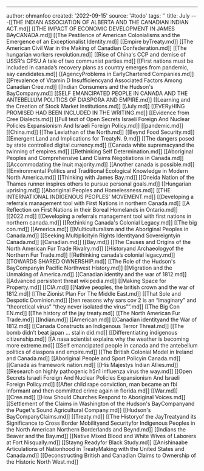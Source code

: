 ---
author: ohmanfoo
created: '2022-09-15'
source: '#todo'
tags: ''
title: July
---[[THE INDIAN ASSOCIATION OF ALBERTA AND THE CANADIAN INDIAN ACT.md]]
[[THE IMPACT OF ECONOMIC DEVELOPMENT IN JAMES BAyCANADA.md]]
[[The Pestilence of American Colonialisms and the Emergence of an Exceptionalist Identity.md]]
[[Empire byTreaty.md]]
[[The American Civil War in the Making of Canadian Confederation.md]]
[[The hungarian workers revolution.md]]
[[Rise of China's CCP and demise of USSR's CPSU A tale of two communist parties.md]]
[[First nations must be included in canada’s recovery plans as country emerges from pandemic, say candidates.md]]
[[AgencyProblems in EarlyChartered Companies.md]]
[[Prevalence of Vitamin D Insufficiencyand Associated Factors Among Canadian Cree.md]]
[[Indian Consumers and the Hudson's BayCompany.md]]
[[SELF EMANCIPATED PEOPLE IN CANADA AND THE ANTEBELLUM POLITICS OF DIASPORA AND EMPIRE.md]]
[[Learning and the Creation of Stock Market Institutions.md]]
[[July.md]]
[[EVERyHING PROMISED HAD BEEN INCLUDED IN THE WRITING.md]]
[[Evidence from Cree Dialects.md]]
[[Full text of Open Secrets Israeli Foreign And Nuclear Policies Expansionism And Israeli Foreign Policy.md]]
[[pandemic.md]]
[[China.md]]
[[The Leviathan of the North.md]]
[[Beynd Food Security.md]]
[[Emergent Land and Implications for TreatyN. 9.md]]
[[The dangers posed by state controlled digital currency.md]]
[[Canada white supremacyand the twinning of empires.md]]
[[Rethinking Self Determination.md]]
[[Aboriginal Peoples and Comprehensive Land Claims Negotiations in Canada.md]]
[[Accommodating the Inuit majority.md]]
[[Another canada is possible.md]]
[[Environmental Politics and Traditional Ecological Knowledge in Modern North America.md]]
[[Thinking with James Bay.md]]
[[Oneida Nation of the Thames runner inspires others to pursue personal goals.md]]
[[Hungarian uprising.md]]
[[Aboriginal Peoples and Homelessness.md]]
[[THE INTERNATIONAL INDIGENOUS PEOPLES’ MOVEMENT.md]]
[[Developing a referrals management tool with First Nations in northern Canada.md]]
[[A Reflection on First Nations in their Boreal Homelands in Ontario.md]]
[[2022.md]]
[[Developing a referrals management tool with first nations in northern canada.md]]
[[Rethinking Canada's Colonial Legacy.md]]
[[The big con.md]]
[[America.md]]
[[Multiculturalism and the Aboriginal Peoples in Canada.md]]
[[Seeking Multiplicityin Rights Identityand Sovereigntyin Canada.md]]
[[Canadian.md]]
[[Bay.md]]
[[The Causes and Origins of the North American Fur Trade Rivalry.md]]
[[Historyand Archaeologyof the Northern Fur Trade.md]]
[[Rethinking canada’s colonial legacy.md]]
[[TOWARDS SHARED OWNERSHIP.md]]
[[The Role of the Hudson's BayCompanyin Pacific Northwest History.md]]
[[Migration and the Unmaking of America.md]]
[[Canadian identity and the war of 1812.md]]
[[Advanced persistent threat wikipedia.md]]
[[Making Space for Property.md]]
[[CIA.md]]
[[Native peoples, the british crown and the war of 1812.md]]
[[The Zionist Plan For The Middle East.md]]
[[That Sole and Despotic Dominion.md]]
[[ten reasons why sars cov 2 is an “imaginary” and “theoretical virus”  “they never isolated the virus””.md]]
[[The Big Con EN.md]]
[[The history of the jay treaty.md]]
[[The North American Fur Trade.md]]
[[Indian.md]]
[[American.md]]
[[Canadian identityand the War of 1812.md]]
[[Canada Constructs an Indigenous Terror Threat.md]]
[[The bomb didn’t beat japan … stalin did.md]]
[[Differentiating indigenous citizenship.md]]
[[A nasa scientist explains why the weather is becoming more extreme.md]]
[[Self emancipated people in canada and the antebellum politics of diaspora and empire.md]]
[[The British Colonial Model in Ireland and Canada.md]]
[[Aboriginal People and Sport Policyin Canada.md]]
[[Canada as framework nation.md]]
[[His Majestys Indian Allies.md]]
[[Research on highly pathogenic h5n1 influenza virus the way.md]]
[[Open Secrets Israeli Foreign And Nuclear Policies Expansionism And Israeli Foreign Policy.md]]
[[After child rape conviction, man became an fbi informant and then committed crime again in florida.md]]
[[War.md]]
[[Cree.md]]
[[How Should Churches Respond to Aboriginal Voices.md]]
[[Settlement of the Claims in Washington of the Hudson's BayCompanyand the Puget's Sound Agricultural Company.md]]
[[Hudson's BayCompanyClaims.md]]
[[Treaty.md]]
[[The Historyof the JayTreatyand its Significance to Cross Border Mobilityand Securityfor Indigenous Peoples in the North American Northern Borderlands and Beynd.md]]
[[Indians the Beaver and the Bay.md]]
[[Native Mixed Blood and White Wives of Laborers at Fort Nisqually.md]]
[[Stayng Readyfor Black Study.md]]
[[Anishinaabe Articulations of Nationhood in TreatyMaking with the United States and Canada.md]]
[[Deconstructing British and Canadian Claims to Ownership of the Historic North West.md]]
